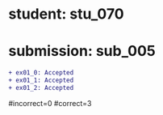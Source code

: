 # student: stu_070
# submission: sub_005

```diff
+ ex01_0: Accepted
+ ex01_1: Accepted
+ ex01_2: Accepted
```
#incorrect=0
#correct=3
